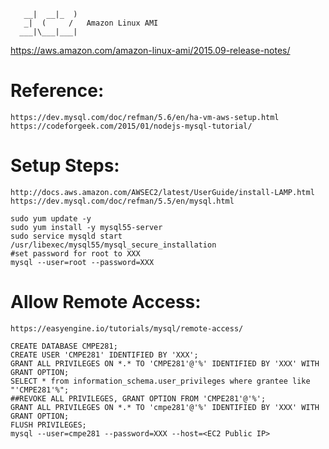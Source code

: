 

       __|  __|_  )
       _|  (     /   Amazon Linux AMI
      ___|\___|___|

https://aws.amazon.com/amazon-linux-ami/2015.09-release-notes/


# Reference:

    https://dev.mysql.com/doc/refman/5.6/en/ha-vm-aws-setup.html
    https://codeforgeek.com/2015/01/nodejs-mysql-tutorial/
    
# Setup Steps:

    http://docs.aws.amazon.com/AWSEC2/latest/UserGuide/install-LAMP.html
    https://dev.mysql.com/doc/refman/5.5/en/mysql.html

    sudo yum update -y
    sudo yum install -y mysql55-server
    sudo service mysqld start
    /usr/libexec/mysql55/mysql_secure_installation
    #set password for root to XXX 
    mysql --user=root --password=XXX
    
# Allow Remote Access:

    https://easyengine.io/tutorials/mysql/remote-access/

    CREATE DATABASE CMPE281;    
    CREATE USER 'CMPE281' IDENTIFIED BY 'XXX';
    GRANT ALL PRIVILEGES ON *.* TO 'CMPE281'@'%' IDENTIFIED BY 'XXX' WITH GRANT OPTION;
    SELECT * from information_schema.user_privileges where grantee like "'CMPE281'%";
    ##REVOKE ALL PRIVILEGES, GRANT OPTION FROM 'CMPE281'@'%';
    GRANT ALL PRIVILEGES ON *.* TO 'cmpe281'@'%' IDENTIFIED BY 'XXX' WITH GRANT OPTION;
    FLUSH PRIVILEGES;
    mysql --user=cmpe281 --password=XXX --host=<EC2 Public IP>
   
    
    